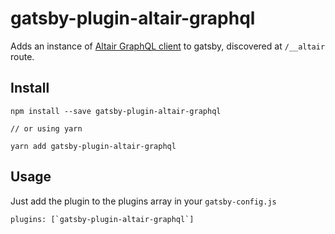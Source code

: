 # gatsby-plugin-altair-graphql

Adds an instance of [Altair GraphQL client](https://altair.sirmuel.design/) to gatsby, discovered at `/__altair` route.

## Install

```
npm install --save gatsby-plugin-altair-graphql

// or using yarn

yarn add gatsby-plugin-altair-graphql
```

## Usage

Just add the plugin to the plugins array in your `gatsby-config.js`

```
plugins: [`gatsby-plugin-altair-graphql`]
```